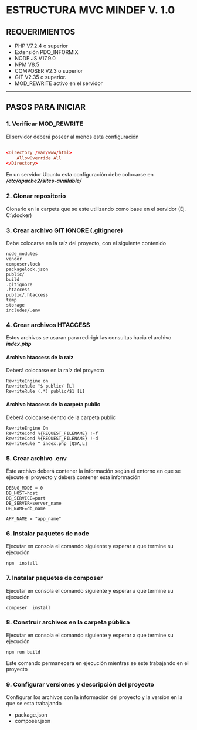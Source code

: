 # **ESTRUCTURA MVC MINDEF V. 1.0**
## REQUERIMIENTOS

 - PHP V7.2.4 o superior
 - Extensión PDO_INFORMIX
 - NODE JS V17.9.0
 - NPM V8.5
 - COMPOSER V2.3 o superior
 - GIT V2.35 o superior.
 - MOD_REWRITE activo en el servidor
___

## PASOS PARA INICIAR 
###  1. Verificar MOD_REWRITE
El servidor deberá poseer al menos esta configuración 

```conf

<Directory /var/www/html>
	AllowOverride All
</Directory>

```
En un servidor Ubuntu esta configuración debe colocarse en ***/etc/apache2/sites-available/*** 

###  2. Clonar repositorio
Clonarlo en la carpeta que se este utilizando como base en el servidor (Ej. C:\docker)

###  3. Crear archivo GIT IGNORE (.gitignore) 
Debe colocarse en la raíz del proyecto, con el siguiente  contenido

```git
node_modules
vendor
composer.lock
packagelock.json
public/
build
.gitignore
.htaccess
public/.htaccess
temp
storage
includes/.env
```
###  4. Crear archivos HTACCESS
Estos archivos se usaran para redirigir las consultas hacia el archivo **_index.php_**

#### Archivo htaccess de la raíz
Deberá colocarse en la raíz del proyecto

```
RewriteEngine on
RewriteRule ^$ public/ [L]
RewriteRule (.*) public/$1 [L]
```
#### Archivo htaccess de la carpeta public 
Deberá colocarse dentro de la carpeta public

```
RewriteEngine On
RewriteCond %{REQUEST_FILENAME} !-f
RewriteCond %{REQUEST_FILENAME} !-d
RewriteRule ^ index.php [QSA,L]
```

###  5. Crear archivo .env
Este archivo deberá contener la información según el entorno en que se ejecute el proyecto y deberá contener esta información

```
DEBUG_MODE = 0
DB_HOST=host
DB_SERVICE=port
DB_SERVER=server_name
DB_NAME=db_name

APP_NAME = "app_name"
```

###  6. Instalar paquetes de node
Ejecutar en consola el comando siguiente y esperar a que termine su ejecución 
```
npm  install
```

###  7. Instalar paquetes de composer
Ejecutar en consola el comando siguiente y esperar a que termine su ejecución 
```
composer  install
```

###  8. Construir archivos en la carpeta pública
Ejecutar en consola el comando siguiente y esperar a que termine su ejecución 
```
npm run build
```
Este comando permanecerá en ejecución  mientras se este trabajando en el proyecto

###  9. Configurar versiones y descripción del proyecto

Configurar los archivos con la información del proyecto y la versión en la que se esta trabajando

 - package.json
 - composer.json